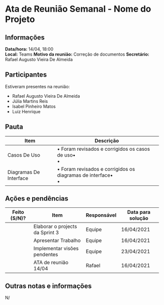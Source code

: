 # Ata de Reunião Semanal - Nome do Projeto

## Informações
**Data/hora:** 14/04, 18:00  
**Local:** Teams 
**Motivo da reunião:** Correção de documentos
**Secretário:** Rafael Augusto Vieira De Almeida  

## Participantes
Estiveram presentes na reunião:
- Rafael Augusto Vieira De Almeida
- Júlia Martins Reis
- Isabel Pinheiro Matos
- Luiz Henrique

## Pauta

Item | Descrição
---- | ----
Casos De Uso | • Foram revisados e corrigidos os casos de uso• <br>•
Diagramas De Interface | • Foram revisados e corrigidos os diagramas de interface• <br>• 


## Ações e pendências
| Feito (S/N)? | Item | Responsável | Data para solução |
| ---- | ---- | ---- | ---- |
| | Elaborar o projects da Sprint 3 | Equipe | 16/04/2021 |
| |Apresentar Trabalho | Equipe | 16/04/2021 |
| | Implementar visões pendentes| Equipe | 23/04/2021 |
| | ATA de reunião 14/04 | Rafael | 16/04/2021 |

## Outras notas e informações
N/
